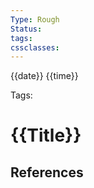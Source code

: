 ```yaml
---
Type: Rough
Status: 
tags: 
cssclasses:
---
```

{{date}} {{time}}

Tags: 


# {{Title}}



## References

